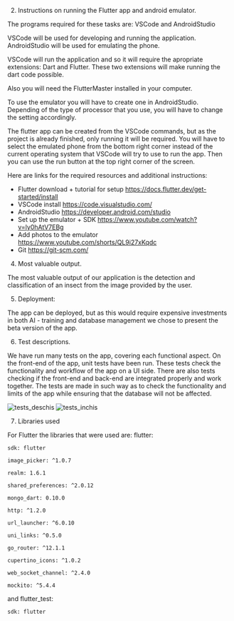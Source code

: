 2. Instructions on running the Flutter app and android emulator.

The programs required for these tasks are: VSCode and AndroidStudio

VSCode will be used for developing and running the application.
AndroidStudio will be used for emulating the phone.

VSCode will run the application and so it will require the apropriate extensions: Dart and Flutter.
These two extensions will make running the dart code possible.

Also you will need the FlutterMaster installed in your computer.

To use the emulator you will have to create one in AndroidStudio.
Depending of the type of processor that you use, you will have to change the setting accordingly.

The flutter app can be created from the VSCode commands, but as the project is already finished, only running it will be required.
You will have to select the emulated phone from the bottom right corner instead of the current operating system that VSCode will try to use to run the app.
Then you can use the run button at the top right corner of the screen.

Here are links for the required resources and additional instructions:
- Flutter download + tutorial for setup https://docs.flutter.dev/get-started/install
- VSCode install https://code.visualstudio.com/
- AndroidStudio https://developer.android.com/studio
- Set up the emulator + SDK https://www.youtube.com/watch?v=ly0hAtV7EBg
- Add photos to the emulator https://www.youtube.com/shorts/QL9i27xKqdc
- Git https://git-scm.com/

4. Most valuable output.

The most valuable output of our application is the detection and classification of an insect from the image provided by the user.

5. Deployment:

The app can be deployed, but as this would require expensive investments in both AI - training and database management we chose to present the beta version of the app.

6. Test descriptions.

We have run many tests on the app, covering each functional aspect.
On the front-end of the app, unit tests have been run.
These tests check the functionality and workflow of the app on a UI side.
There are also tests checking if the front-end and back-end are integrated properly and work together.
The tests are made in such way as to check the functionality and limits of the app while ensuring that the database will not be affected.

![tests_deschis](https://github.com/inginerie-software-2023-2024/proiect-inginerie-software-scienceteam/assets/93475691/a8d4f71c-b780-4327-8675-88861af964f5)
![tests_inchis](https://github.com/inginerie-software-2023-2024/proiect-inginerie-software-scienceteam/assets/93475691/ada7e23c-4cb2-4145-bc03-4b24d688468f)



7. Libraries used

For Flutter the libraries that were used are:
  flutter:
    
    sdk: flutter
    
    image_picker: ^1.0.7
    
    realm: 1.6.1
    
    shared_preferences: ^2.0.12
    
    mongo_dart: 0.10.0
    
    http: ^1.2.0
    
    url_launcher: ^6.0.10
    
    uni_links: ^0.5.0
    
    go_router: ^12.1.1
    
    cupertino_icons: ^1.0.2
    
    web_socket_channel: ^2.4.0
    
    mockito: ^5.4.4

and
  flutter_test:
    
    sdk: flutter




